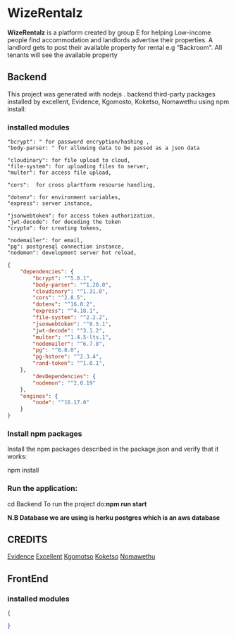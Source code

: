 # **WizeRentalz**
**WizeRentalz** is a platform created by group E for helping Low-income people find accommodation and landlords advertise their properties. A landlord gets to post their available property for rental e.g “Backroom". All tenants will see the available property

## Backend
This project was generated with nodejs .
backend third-party packages installed by excellent, Evidence, Kgomosto, Koketso, Nomawethu using npm install: 

### installed modules
    "bcrypt": " for password encryption/hashing ,
    "body-parser: " for allowing data to be passed as a json data

    "cloudinary": for file upload to cloud,
    "file-system": for uploading files to server,
    "multer": for access file upload,

    "cors":  for cross plartform resourse handling,
    
    "dotenv": for environment variables,
    "express": server instance,
   
    "jsonwebtoken": for access token authorization,
    "jwt-decode": for decoding the token
    "crypto": for creating tokens,

    "nodemailer": for email,
    "pg": postgresql connection instance,
    "nodemon": development server hot reload,


```json
{
    "dependencies": {
        "bcrypt": "^5.0.1",
        "body-parser": "^1.20.0",
        "cloudinary": "^1.31.0",
        "cors": "^2.8.5",
        "dotenv": "^16.0.2",
        "express": "^4.18.1",
        "file-system": "^2.2.2",
        "jsonwebtoken": "^8.5.1",
        "jwt-decode": "^3.1.2",
        "multer": "^1.4.5-lts.1",
        "nodemailer": "^6.7.8",
        "pg": "^8.8.0",
        "pg-hstore": "^2.3.4",
        "rand-token": "^1.0.1",
    },
        "devDependencies": {
        "nodemon": "^2.0.19"
    },
    "engines": {
        "node": "^16.17.0"
    }
}
```

### Install npm packages

Install the npm packages described in the package.json and verify that it works:

npm install

### Run the application:

cd Backend
To run the project do:<strong>npm run start</strong>

<strong>N.B Database we are using is herku postgres which is an aws database</strong>



## CREDITS
[Evidence]()
[Excellent]()
[Kgomotso]()
[Koketso]()
[Nomawethu]()



## FrontEnd

### installed modules

```json
{

}
```